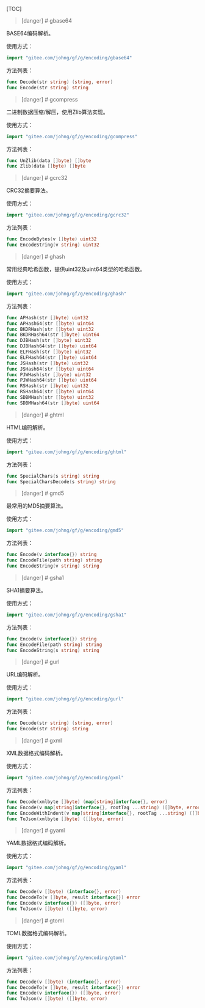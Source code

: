
[TOC]



>[danger] # gbase64

BASE64编码解析。

使用方式：
```go
import "gitee.com/johng/gf/g/encoding/gbase64"
```
方法列表：
```go
func Decode(str string) (string, error)
func Encode(str string) string
```

>[danger] # gcompress

二进制数据压缩/解压，使用Zlib算法实现。

使用方式：
```go
import "gitee.com/johng/gf/g/encoding/gcompress"
```
方法列表：
```go
func UnZlib(data []byte) []byte
func Zlib(data []byte) []byte
```


>[danger] # gcrc32

CRC32摘要算法。

使用方式：
```go
import "gitee.com/johng/gf/g/encoding/gcrc32"
```
方法列表：
```go
func EncodeBytes(v []byte) uint32
func EncodeString(v string) uint32
```

>[danger] # ghash

常用经典哈希函数，提供uint32及uint64类型的哈希函数。

使用方式：
```go
import "gitee.com/johng/gf/g/encoding/ghash"
```
方法列表：
```go
func APHash(str []byte) uint32
func APHash64(str []byte) uint64
func BKDRHash(str []byte) uint32
func BKDRHash64(str []byte) uint64
func DJBHash(str []byte) uint32
func DJBHash64(str []byte) uint64
func ELFHash(str []byte) uint32
func ELFHash64(str []byte) uint64
func JSHash(str []byte) uint32
func JSHash64(str []byte) uint64
func PJWHash(str []byte) uint32
func PJWHash64(str []byte) uint64
func RSHash(str []byte) uint32
func RSHash64(str []byte) uint64
func SDBMHash(str []byte) uint32
func SDBMHash64(str []byte) uint64
```

>[danger] # ghtml

HTML编码解析。

使用方式：
```go
import "gitee.com/johng/gf/g/encoding/ghtml"
```
方法列表：
```go
func SpecialChars(s string) string
func SpecialCharsDecode(s string) string
```


>[danger] # gmd5

最常用的MD5摘要算法。

使用方式：
```go
import "gitee.com/johng/gf/g/encoding/gmd5"
```
方法列表：
```go
func Encode(v interface{}) string
func EncodeFile(path string) string
func EncodeString(v string) string
```

>[danger] # gsha1

SHA1摘要算法。

使用方式：
```go
import "gitee.com/johng/gf/g/encoding/gsha1"
```
方法列表：
```go
func Encode(v interface{}) string
func EncodeFile(path string) string
func EncodeString(s string) string
```



>[danger] # gurl

URL编码解析。

使用方式：
```go
import "gitee.com/johng/gf/g/encoding/gurl"
```
方法列表：
```go
func Decode(str string) (string, error)
func Encode(str string) string
```

>[danger] # gxml

XML数据格式编码解析。

使用方式：
```go
import "gitee.com/johng/gf/g/encoding/gxml"
```
方法列表：
```go
func Decode(xmlbyte []byte) (map[string]interface{}, error)
func Encode(v map[string]interface{}, rootTag ...string) ([]byte, error)
func EncodeWithIndent(v map[string]interface{}, rootTag ...string) ([]byte, error)
func ToJson(xmlbyte []byte) ([]byte, error)
```

>[danger] # gyaml

YAML数据格式编码解析。

使用方式：
```go
import "gitee.com/johng/gf/g/encoding/gyaml"
```
方法列表：
```go
func Decode(v []byte) (interface{}, error)
func DecodeTo(v []byte, result interface{}) error
func Encode(v interface{}) ([]byte, error)
func ToJson(v []byte) ([]byte, error)
```

>[danger] # gtoml

TOML数据格式编码解析。

使用方式：
```go
import "gitee.com/johng/gf/g/encoding/gtoml"
```
方法列表：
```go
func Decode(v []byte) (interface{}, error)
func DecodeTo(v []byte, result interface{}) error
func Encode(v interface{}) ([]byte, error)
func ToJson(v []byte) ([]byte, error)
```
























